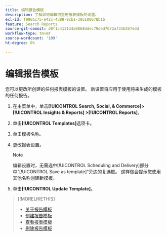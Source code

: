 ```yaml
---
title: 编辑报告模板
description: 了解如何编辑可重用报表模板的设置。
exl-id: f986bc75-e42c-4388-8cb1-305100678b1b
feature: Search Reports
source-git-commit: d0f1c413134a0868ddec79ded7672af316267edd
workflow-type: tm+mt
source-wordcount: '109'
ht-degree: 0%

---
```


# 编辑报告模板

您可以更改所创建的任何报表模板的设置。 新设置将应用于使用将来生成的模板的任何报告。

1. 在主菜单中，单击&#x200B;**[!UICONTROL Search, Social, & Commerce]> [!UICONTROL Insights & Reports] >[!UICONTROL Reports]**。

1. 单击&#x200B;**[!UICONTROL Templates]**&#x200B;选项卡。

1. 单击模板名称。

1. 更改报表设置。

   >[!NOTE]
   >
   > 编辑设置时，无需选中[!UICONTROL Scheduling and Delivery]部分中“[!UICONTROL Save as template]”旁边的复选框。 这样做会提示您使用其他名称创建新模板。

1. 单击&#x200B;**[!UICONTROL Update Template]**。

>[!MORELIKETHIS]
>
>* [关于报告模板](template-about.md)
>* [创建报告模板](template-create.md)
>* [查看报表模板](template-view.md)
>* [删除报告模板](template-delete.md)

